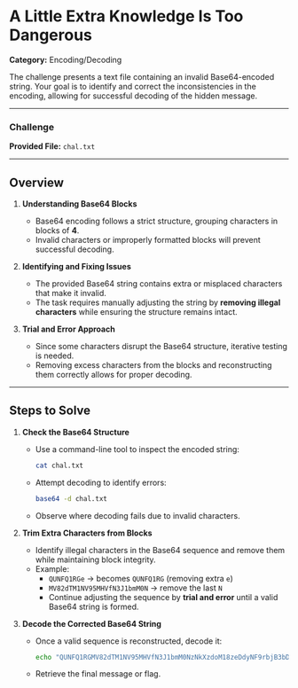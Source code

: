 # A Little Extra Knowledge Is Too Dangerous  

**Category:** Encoding/Decoding  

The challenge presents a text file containing an invalid Base64-encoded string. Your goal is to identify and correct the inconsistencies in the encoding, allowing for successful decoding of the hidden message.  

---

### Challenge  

**Provided File:** `chal.txt`  

---

## Overview  

1. **Understanding Base64 Blocks**  
   - Base64 encoding follows a strict structure, grouping characters in blocks of **4**.  
   - Invalid characters or improperly formatted blocks will prevent successful decoding.  

2. **Identifying and Fixing Issues**  
   - The provided Base64 string contains extra or misplaced characters that make it invalid.  
   - The task requires manually adjusting the string by **removing illegal characters** while ensuring the structure remains intact.  

3. **Trial and Error Approach**  
   - Since some characters disrupt the Base64 structure, iterative testing is needed.  
   - Removing excess characters from the blocks and reconstructing them correctly allows for proper decoding.  

---

## Steps to Solve  

1. **Check the Base64 Structure**  
   - Use a command-line tool to inspect the encoded string:  
     ```bash
     cat chal.txt
     ```
   - Attempt decoding to identify errors:  
     ```bash
     base64 -d chal.txt
     ```  
   - Observe where decoding fails due to invalid characters.  

2. **Trim Extra Characters from Blocks**  
   - Identify illegal characters in the Base64 sequence and remove them while maintaining block integrity.  
   - Example:  
     - `QUNFQ1RGe` → becomes `QUNFQ1RG` (removing extra `e`)  
     - `MV82dTM1NV95MHVfN3J1bmM0N` → remove the last `N`  
     - Continue adjusting the sequence by **trial and error** until a valid Base64 string is formed.  

3. **Decode the Corrected Base64 String**  
   - Once a valid sequence is reconstructed, decode it:  
     ```bash
     echo "QUNFQ1RGMV82dTM1NV95MHVfN3J1bmM0NzNkXzdoM18zeDdyNF9rbjB3bDNkNjNfcjRkMG1fNTdyMW42NjY2NjY2NjY2NjU1NTU1NTU1NV94eHh4eHh4YmJieHh4eHh4Y2NjY3h9" | base64 -d
     ```  
   - Retrieve the final message or flag.
